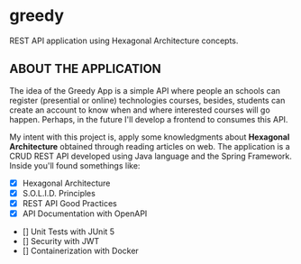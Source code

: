 # greedy
REST API application using Hexagonal Architecture concepts.

## ABOUT THE APPLICATION
 The idea of the Greedy App is a simple API where people an schools can register (presential or online) technologies courses, besides, students can create an account to know when and where interested courses will go happen. 
 Perhaps, in the future I'll develop a frontend to consumes this API.  

 My intent with this project is, apply some knowledgments about **Hexagonal Architecture** obtained through reading articles on web.
 The application is a CRUD REST API developed using Java language and the Spring Framework. Inside you'll found somethings like:

- [x] Hexagonal Architecture
- [x] S.O.L.I.D. Principles
- [x] REST API Good Practices
- [x] API Documentation with OpenAPI
- [] Unit Tests with JUnit 5
- [] Security with JWT
- [] Containerization with Docker
